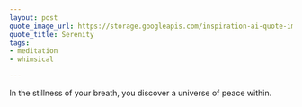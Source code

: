 ```yaml
---
layout: post
quote_image_url: https://storage.googleapis.com/inspiration-ai-quote-images/2023-11-04.jpg
quote_title: Serenity
tags:
- meditation
- whimsical

---
```


In the stillness of your breath, you discover a universe of peace within.